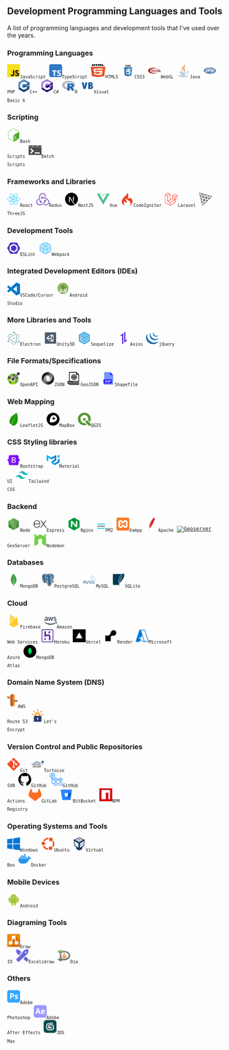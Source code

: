 ## Development Programming Languages and Tools

A list of programming languages and development tools that I've used over the years.

### Programming Languages

<code><a href="https://developer.mozilla.org/en-US/docs/Web/JavaScript"><img height="30" alt="Javascript" title="Javascript" src="icons/javascript.svg"/></a><sub>JavaScript</sub></code>&nbsp;
<code><a href="https://www.typescriptlang.org/"><img height="30" alt="TypeScript" title="TypeScript" src="icons/typescript.svg"/></a><sub>TypeScript</sub></code>&nbsp;
<code><a href="https://en.wikipedia.org/wiki/HTML5"><img height="30" width="34" alt="HTML5" title="HTML5" src="icons/html5.svg"></a><sub>HTML5</sub></code>&nbsp;
<code><a href="https://en.wikipedia.org/wiki/CSS"><img height="30" alt="CSS3" title="CSS3" src="icons/css.svg"></a><sub>CSS3</sub></code>&nbsp;
<code><a href="https://get.webgl.org/"><img height="30" alt="WebGL" title="WebGL" src="icons/webgl.svg"></a><sub>WebGL</sub></code>&nbsp;
<code><a href="https://www.java.com/en/"><img height="30" alt="Java" title="Java" src="icons/java.svg"/></a><sub>Java</sub></code>&nbsp;
<code><a href="https://www.php.net/"><img height="30" alt="PHP" title="PHP" src="icons/php.svg"/></a><sub>PHP</sub></code>&nbsp;
<code><a href="https://en.wikipedia.org/wiki/C%2B%2B"><img height="30" alt="C++" title="C++" src="icons/cpp.svg"></a><sub>C++</sub></code>&nbsp;
<code><a href="https://learn.microsoft.com/en-us/visualstudio/get-started/csharp/?view=vs-2022"><img height="30" alt="C#" title="C#" src="icons/c-sharp.svg"/></a><sub>C#</sub></code>&nbsp;
<code><a href="https://www.r-project.org/"><img height="30" alt="R" title="R" src="icons/r.svg"></a><sub>R</sub></code>&nbsp;
<code><a href="https://learn.microsoft.com/en-us/previous-versions/visualstudio/visual-basic-6/visual-basic-6.0-documentation"><img height="30" alt="Visual Basic 6" title="Visual Basic 6" src="icons/visual-basic.svg"/></a><sub>Visual Basic 6</sub></code>

### Scripting

<code><a href="https://en.wikipedia.org/wiki/Bash_(Unix_shell)"><img height="30" alt="Bash scripts" title="Bash scripts" src="icons/bash.svg"></a><sub>Bash Scripts</sub></code>&nbsp;
<code><a href="https://en.wikipedia.org/wiki/Batch_file"><img height="30" alt="Batch scripts" title="Batch scripts" src="icons/windowsterminal.svg"></a><sub>Batch Scripts</sub></code>&nbsp;

### Frameworks and Libraries

<code><a href="https://reactjs.org/docs/create-a-new-react-app.html"><img height="30" alt="React" title="React" src="icons/react-original.svg"/></a><sub>React</sub></code>&nbsp;
<code><a href="https://redux-toolkit.js.org/"><img height="30" alt="Redux" title="Redux" src="icons/redux.svg"/></a><sub>Redux</sub></code>&nbsp;
<code><a href="https://nextjs.org/"><img height="30" alt="NextJS" title="NextJS" src="icons/nextjs.svg"/></a><sub>NextJS</sub></code>&nbsp;
<code><a href="https://vuejs.org/"><img height="30" alt="VueJS" title="VueJS" src="icons/vue.svg"/></a><sub>Vue</sub></code>&nbsp;
<code><a href="https://codeigniter.com/"><img height="30" alt="Codeigniter" title="Codeigniter" src="icons/codeigniter.svg"/></a><sub>CodeIgniter</sub></code>&nbsp;
<code><a href="https://laravel.com/"><img height="30" alt="Laravel" title="Laravel" src="icons/laravel.svg"/></a><sub>Laravel</sub></code>&nbsp;
<code><a href="https://threejs.org/"><img height="30" alt="ThreeJS" title="ThreeJS" src="icons/threejs.svg"/></a><sub>ThreeJS</sub></code>&nbsp;

### Development Tools

<code><a href="https://eslint.org/"><img height="30" alt="ESLint" title="ESLint" src="icons/eslint.svg"/></a><sub>ESLint</sub></code>&nbsp;
<code><a href="https://webpack.js.org/"><img height="30" alt="Webpack" title="Webpack" src="icons/webpack.svg"/></a><sub>Webpack</sub></code>&nbsp;

### Integrated Development Editors (IDEs)
<code><a href="https://code.visualstudio.com/"><img height="30" alt="Visual Studio Code" title="Visual Studio Code" src="icons/vscode.svg"/></a><sub>VSCode/Cursor</sub></code>&nbsp;
<code><a href="https://developer.android.com/"><img height="30" alt="Android Studio" title="Android Studio" src="icons/android-studio.svg"/></a><sub>Android Studio</sub></code>&nbsp;

### More Libraries and Tools

<code><a href="https://www.electronjs.org/"><img height="30" alt="Electron" title="Electron" src="icons/electron.svg"/></a><sub>Electron</sub></code>&nbsp;
<code><a href="https://unity.com/"><img height="30" alt="Unity3D" title="Unity3D" src="icons/unity3d.svg"/></a><sub>Unity3D</sub></code>&nbsp;
<code><a href="https://sequelize.org/"><img height="30" alt="Sequelize" title="Sequelize" src="icons/sequelize.svg"/></a><sub>Sequelize</sub></code>&nbsp;
<code><a href="https://axios-http.com/"><img height="30" alt="Axios" title="Axios" src="icons/axios.svg"/></a><sub>Axios</sub></code>&nbsp;
<code><a href="https://jquery.com/"><img height="30" alt="JQuery" title="JQuery" src="icons/jquery.svg"/></a><sub>jQuery</sub></code>&nbsp;

### File Formats/Specifications

<code><a href="https://spec.openapis.org/oas/latest.html"><img height="30" alt="OpenAPI" title="OpenAPI" src="icons/openapi.svg"/></a><sub>OpenAPI</sub></code>&nbsp;
<code><a href="https://www.json.org/json-en.html"><img height="30" alt="JSON" title="JSON" src="icons/json.svg"/></a><sub>JSON</sub></code>&nbsp;
<code><a href="https://en.wikipedia.org/wiki/GeoJSON"><img height="30" title="GeoJSON" alt="GeoJSON" src="icons/geojson.svg"/></a><sub>GeoJSON</sub></code>&nbsp;
<code><a href="https://en.wikipedia.org/wiki/Shapefile"><img height="30" title="Shapefile" alt="Shapefile" src="icons/shapefile.svg"/></a><sub>Shapefile</sub></code>&nbsp;

### Web Mapping

<code><a href="https://leafletjs.com/"><img height="30" alt="Leaflet" title="Leaflet" src="icons/leaflet.svg"/></a><sub>LeafletJS</sub></code>&nbsp;
<code><a href="https://www.mapbox.com/"><img height="30" alt="MapBox" title="MapBox" src="icons/mapbox.svg"/></a><sub>MapBox</sub></code>&nbsp;
<code><a href="https://qgis.org/en/site/"><img height="30" alt="QGIS" title="QGIS" src="icons/qgis.svg"/></a><sub>QGIS</sub></code>&nbsp;

### CSS Styling libraries

<code><a href="https://getbootstrap.com/"><img height="30" alt="Bootstrap" title="Bootstrap" src="icons/bootstrap.svg"/></a><sub>Bootstrap</sub></code>&nbsp;
<code><a href="https://mui.com/material-ui/"><img height="30" alt="Material UI" title="Material UI" src="icons/material-ui.svg"/></a><sub>Material UI</sub></code>&nbsp;
<code><a href="https://tailwindcss.com/"><img height="30" alt="Tailwind CSS" title="Tailwind CSS" src="icons/tailwind-css.svg"/></a><sub>Tailwind CSS</sub></code>&nbsp;

### Backend

<code><a href="https://nodejs.org/en/"><img height="30" alt="NodeJS" title="NodeJS" src="icons/nodejs2.svg"/></a><sub>Node</sub></code>&nbsp;
<code><a href="https://expressjs.com/"><img height="30" alt="ExpressJS" title="ExpressJS" src="icons/express.svg"/></a><sub>Express</sub></code>&nbsp;
<code><a href="https://www.nginx.com/"><img height="30" alt="Nginx" title="Nginx" src="icons/nginx.svg"/></a><sub>Nginx</sub></code>&nbsp;
<code><a href="https://pm2.io/"><img height="20" alt="PM2" title="PM2" src="icons/pm2.svg"/></a><sub>PM2</sub></code>&nbsp;
<code><a href="https://www.apachefriends.org/"><img height="30" alt="XAMPP" title="XAMPP" src="icons/xampp.svg"/></a><sub>Xampp</sub></code>&nbsp;
<code><a href="https://httpd.apache.org/"><img height="30" alt="Apache" title="Apache" src="icons/apache.svg"/></a><sub>Apache</sub></code>&nbsp;
<code><a href="https://geoserver.org/"><img height="30" alt="Geoserver" title="Geoserver" src="icons/geoserver.ico"/></a><sub>GeoServer</sub></code>&nbsp;
<code><a href="https://nodemon.io/"><img height="30" alt="Nodemon" title="Nodemon" src="icons/nodemon.svg"/></a><sub>Nodemon</sub></code>&nbsp;

### Databases

<code><a href="https://www.mongodb.com/"><img height="30" alt="MongoDB" title="MongoDB" src="icons/mongodb.svg"/></a><sub>MongoDB</sub></code>&nbsp;
<code><a href="https://www.postgresql.org/"><img height="30" alt="PostgreSQL" title="PostgreSQL" src="icons/postgresql.svg"/></a><sub>PostgreSQL</sub></code>&nbsp;
<code><a href="https://www.mysql.com/"><img height="30" alt="MySQL" title="MySQL" src="icons/mysql.svg"/></a><sub>MySQL</sub></code>&nbsp;
<code><a href="https://www.sqlite.org/index.html"><img height="30" alt="SQLite" title="SQLite" src="icons/sqlite.svg"/></a><sub>SQLite</sub></code>&nbsp;

### Cloud

<code><a href="https://firebase.google.com/"><img height="30" alt="Firebase" title="Firebase" src="icons/firebase.svg"/></a><sub>Firebase</sub></code>&nbsp;
<code><a href="https://aws.amazon.com/"><img height="30" alt="Amazon Web Services" title="Amazon Web Services" src="icons/aws.svg"/></a><sub>Amazon Web Services</sub></code>&nbsp;
<code><a href="https://www.heroku.com/"><img height="30" alt="Heroku" title="Heroku" src="icons/heroku.svg"/></a><sub>Heroku</sub></code>&nbsp;
<code><a href="https://vercel.com/"><img height="30" alt="Vercel" title="Vercel" src="icons/vercel.png"/></a><sub>Vercel</sub></code>&nbsp;
<code><a href="https://render.com/"><img height="30" alt="Render" title="Render" src="icons/render.svg"/></a><sub>Render</sub></code>&nbsp;
<code><a href="https://azure.microsoft.com/en-us"><img height="30" alt="Microsoft Azure" title="Microsoft Azure" src="icons/microsoft-azure.svg"/></a><sub>Microsoft Azure</sub></code>&nbsp;
<code><a href="https://www.mongodb.com/"><img height="30" alt="MongoDB Atlas" title="MongoDB Atlas" src="icons/mongodb-atlas.svg"/></a><sub>MongoDB Atlas</sub></code>&nbsp;

### Domain Name System (DNS)

<code><a href="https://aws.amazon.com/route53/"><img height="30" alt="AWS Route 53" title="AWS Route 53" src="icons/aws-route53.svg"/></a><sub>AWS Route 53</sub></code>&nbsp;
<code><a href="https://letsencrypt.org/"><img height="30" alt="Let's Encrypt" title="Let's Encrypt" src="icons/lets-encrypt.svg"/></a><sub>Let's Encrypt</sub></code>&nbsp;

### Version Control and Public Repositories

<code><a href="https://git-scm.com/"><img height="30" alt="Git" title="Git" src="icons/git-original.svg"/></a><sub>Git</sub></code>&nbsp;
<code><a href="https://tortoisesvn.net/"><img height="30" alt="Tortoise SVN" title="Tortoise SVN" src="icons/tortoise-svn.png"/></a><sub>Tortoise SVN</sub></code>&nbsp;
<code><a href="https://github.com/"><img height="30" alt="Github" title="Github" src="icons/github.svg"/></a><sub>GitHub</sub></code>&nbsp;
<code><a href="https://github.com/features/actions"><img height="30" alt="Github Actions" title="Github Actions" src="icons/gh-actions.svg"/></a><sub>GitHub Actions</sub></code>&nbsp;
<code><a href="https://about.gitlab.com/"><img height="30" alt="Gitlab" title="Gitlab" src="icons/gitlab.svg"/></a><sub>GitLab</sub></code>&nbsp;
<code><a href="https://bitbucket.org/"><img height="30" alt="BitBucket" title="BitBucket" src="icons/bitbucket.svg"/></a><sub>BitBucket</sub></code>&nbsp;
<code><a href="https://www.npmjs.com/package/hili-lipsum"><img height="30" alt="NPM Registry" title="NPM Registry" src="icons/npm-registry.svg"/></a><sub>NPM Registry</sub></code>&nbsp;

### Operating Systems and Tools

<code><a href="https://www.microsoft.com/en-ph/"><img height="30" alt="Windows" title="Windows" src="icons/windows.svg"/></a><sub>Windows</sub></code>&nbsp;
<code><a href="https://ubuntu.com/"><img height="30" alt="Ubuntu" title="Ubuntu" src="icons/ubuntu.svg"/></a><sub>Ubuntu</sub></code>&nbsp;
<code><a href="https://www.virtualbox.org/"><img height="30" alt="Oracle Virtual Box" title="Oracle Virtual Box" src="icons/virtualbox.svg"/></a><sub>Virtual Box</sub></code>&nbsp;
<code><a href="https://www.docker.com/"><img height="30" alt="Docker" title="Docker" src="icons/docker.svg"/></a><sub>Docker</sub></code>&nbsp;

### Mobile Devices

<code><a href="https://www.android.com/"><img height="30" alt="Android" title="Android" src="icons/android.svg"/></a><sub>Android</sub></code>&nbsp;

### Diagraming Tools

<code><a href="https://app.diagrams.net/"><img height="30" alt="Draw IO" title="Draw IO" src="icons/drawio.svg"/></a><sub>Draw IO</sub></code>&nbsp;
<code><a href="https://excalidraw.com/"><img height="30" alt="Excalidraw" title="Excalidraw" src="icons/excalidraw.svg"/></a><sub>Excalidraw</sub></code>&nbsp;
<code><a href="https://sourceforge.net/projects/dia-installer/"><img height="30" alt="Dia" title="Dia" src="icons/dia.svg"/></a><sub>Dia</sub></code>

### Others

<code><a href="https://www.adobe.com/ph_en/products/photoshop.html"><img height="30" alt="Adobe Photoshop" title="Adobe Photoshop" src="icons/adobe-photoshop.svg"/></a><sub>Adobe Photoshop</sub></code>&nbsp;
<code><a href="https://www.adobe.com/ph_en/products/aftereffects.html"><img height="30" alt="Adobe After Effects" title="Adobe After Effects" src="icons/adobe-ae.svg"/></a><sub>Adobe After Effects</sub></code>&nbsp;
<code><a href="https://asean.autodesk.com/products/3ds-max/overview?term=1-YEAR&tab=subscription"><img height="30" title="3DS Max" alt="3DS Max" src="icons/3dsmax.png"/></a><sub>3DS Max</sub></code>&nbsp;